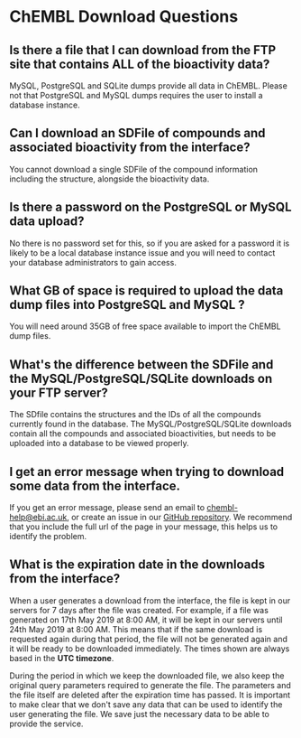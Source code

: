 # ChEMBL Download Questions

## Is there a file that I can download from the FTP site that contains ALL of the bioactivity data?

MySQL, PostgreSQL and SQLite dumps provide all data in ChEMBL. Please not that PostgreSQL and MySQL dumps requires the user to install a database instance.

## Can I download an SDFile of compounds and associated bioactivity from the interface?

You cannot download a single SDFile of the compound information including the structure, alongside the bioactivity data.&#x20;

## Is there a password on the PostgreSQL or MySQL data upload?

No there is no password set for this, so if you are asked for a password it is likely to be a local database instance issue and you will need to contact your database administrators to gain access.

## What GB of space is required to upload the data dump files into PostgreSQL and MySQL ?

You will need around 35GB of free space available to import the ChEMBL dump files.

## What's the difference between the SDFile and the MySQL/PostgreSQL/SQLite downloads on your FTP server?

The SDfile contains the structures and the IDs of all the compounds currently found in the database. The MySQL/PostgreSQL/SQLite downloads contain all the compounds and associated bioactivities, but needs to be uploaded into a database to be viewed properly.

## I get an error message when trying to download some data from the interface.

If you get an error message, please send an email to [chembl-help@ebi.ac.uk](mailto:chembl-help@ebi.ac.uk), or create an issue in our [GitHub repository](https://github.com/chembl/GLaDOS). We recommend that you include the full url of the page in your message, this helps us to identify the problem.&#x20;

## What is the expiration date in the downloads from the interface?

When a user generates a download from the interface, the file is kept in our servers for 7 days after the file was created. For example, if a file was generated on 17th May 2019 at 8:00 AM, it will be kept in our servers until 24th May 2019 at 8:00 AM. This means that if the same download is requested again during that period, the file will not be generated again and it will be ready to be downloaded immediately. The times shown are always based in the **UTC timezone**.&#x20;

During the period in which we keep the downloaded file, we also keep the original query parameters required to generate the file. The parameters and the file itself are deleted after the expiration time has passed.  It is important to make clear that we don't save any data that can be used to identify the user generating the file. We save just the necessary data to be able to provide the service. &#x20;
